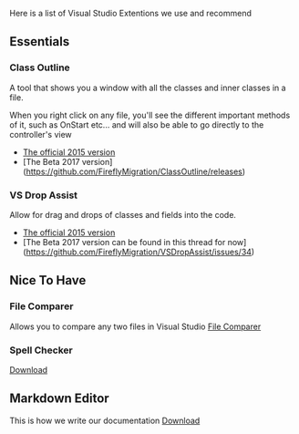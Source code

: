 Here is a list of Visual Studio Extentions we use and recommend
## Essentials
### Class Outline
A tool that shows you a window with all the classes and inner classes in a file.

When you right click on any file, you'll see the different important methods of it, such as OnStart etc... and will also be able to go directly to the controller's view

* [The official 2015 version](https://marketplace.visualstudio.com/items?itemName=Stickle.ClassOutline)  
* [The Beta 2017 version] (https://github.com/FireflyMigration/ClassOutline/releases)


### VS Drop Assist
Allow for drag and drops of classes and fields into the code.
* [The official 2015 version](https://marketplace.visualstudio.com/items?itemName=Stickle.VSDropAssist)  
* [The Beta 2017 version can be found in this thread for now] (https://github.com/FireflyMigration/VSDropAssist/issues/34)


## Nice To Have
### File Comparer
Allows you to compare any two files in Visual Studio
[File Comparer](https://marketplace.visualstudio.com/items?itemName=vs-publisher-457497.FileComparer)

### Spell Checker
[Download](https://marketplace.visualstudio.com/items?itemName=EWoodruff.VisualStudioSpellCheckerVS2017andLater)

## Markdown Editor
This is how we write our documentation
[Download](https://marketplace.visualstudio.com/items?itemName=MadsKristensen.MarkdownEditor)
